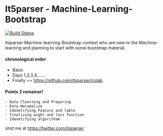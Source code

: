 # It5parser - Machine-Learning-Bootstrap

[![Build Status](https://travis-ci.org/joemccann/dillinger.svg?branch=master)](https://github.com/itsparser/colab)

Itsparser Machine-learning-Bootstrap context who are new to the Machine-learning and planning to start with some bootstrap material.
#### chronological order
  - Basic 
  - Days 1,2,3,4,......
  - Finally == https://github.com/itsparser/colab
 
#### Points 2 remainer!
    - Data Clearning and Preparing
    - Data Noramalize
    - Idenetifying Feature and lable
    - finalizing wight and loss function
    - Idenetifying algoritham

shot me at https://twitter.com/itsparser
